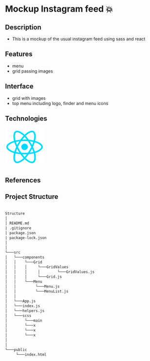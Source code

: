 # Mockup Instagram feed :boom:

## Description

- This is a mockup of the usual instagram feed using sass and react

## Features

- menu
- grid passing images

## Interface

- grid with images
- top menu including logo, finder and menu icons

## Technologies

![react logo](readme_img/react_logo.png)

## References

## Project Structure

```

Structure
│
│ README.md
| .gitignore
│ package.json
| package-lock.json
│
│
└───src
│   └───components
│   │    └───Grid
│   │    │     └───GridValues
│   │    │     │        └───GridValues.js
│   │    │     └───Grid.js
│   │    └───Menu
│   │         └───Menu.js
│   │         └───MenuList.js
│   │
│   └───App.js
│   └───index.js
│   └───helpers.js
│   └───scss
│        └───main
│        └───x
│        └───x
│        └───x
│
│
└───public
     └───index.html

```
